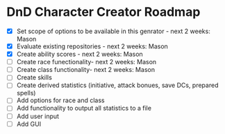 # DnD Character Creator Roadmap
- [X] Set scope of options to be available in this genrator - next 2 weeks: Mason
- [X] Evaluate existing repositories - next 2 weeks: Mason
- [X] Create ability scores - next 2 weeks: Mason
- [ ] Create race funectionality- next 2 weeks: Mason
- [ ] Create class functionality- next 2 weeks: Mason
- [ ] Create skills
- [ ] Create derived statistics (initiative, attack bonues, save DCs, prepared spells)
- [ ] Add options for race and class
- [ ] Add functionality to output all statistics to a file
- [ ] Add user input
- [ ] Add GUI
